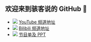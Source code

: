 ## 欢迎来到骇客说的 GitHub 👋

- ![](https://api.iconify.design/logos:youtube-icon.svg) [YouTube 频道地址](https://www.youtube.com/channel/UCQkf0szdtwxp8kRaiZCBWAA/featured)
- ![](https://api.iconify.design/fa6-brands:bilibili.svg) [Bilibili 频道地址](https://space.bilibili.com/1744511516)
- ![](https://api.iconify.design/cib:notion.svg) [节目单及 PPT](https://x140yu.notion.site/8e8c6a9973a04a9cbb2974422a738a84)
